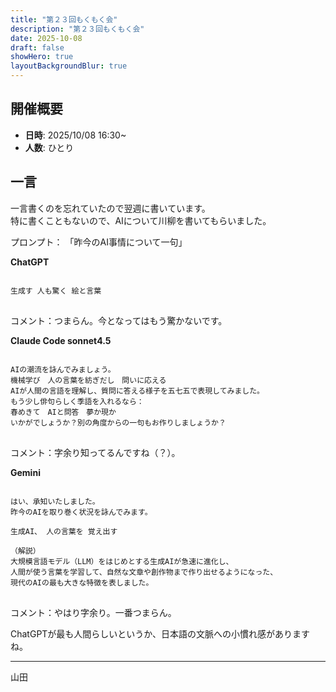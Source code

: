 ```yaml
---
title: "第２３回もくもく会"
description: "第２３回もくもく会"
date: 2025-10-08
draft: false
showHero: true
layoutBackgroundBlur: true 
---
```


## 開催概要

- **日時**: 2025/10/08 16:30~
- **人数**: ひとり

## 一言

一言書くのを忘れていたので翌週に書いています。  
特に書くこともないので、AIについて川柳を書いてもらいました。  

プロンプト： 「昨今のAI事情について一句」

**ChatGPT**  
<pre>
<code>
生成す 人も驚く 絵と言葉
</code>
</pre>

コメント：つまらん。今となってはもう驚かないです。  

**Claude Code sonnet4.5**  
<pre>
<code>
AIの潮流を詠んでみましょう。
機械学び　人の言葉を紡ぎだし　問いに応える
AIが人間の言語を理解し、質問に答える様子を五七五で表現してみました。
もう少し俳句らしく季語を入れるなら：
春めきて　AIと問答　夢か現か
いかがでしょうか？別の角度からの一句もお作りしましょうか？
</code>
</pre>

コメント：字余り知ってるんですね（？）。  

**Gemini**  
<pre>
<code>
はい、承知いたしました。
昨今のAIを取り巻く状況を詠んでみます。

生成AI、 人の言葉を 覚え出す

（解説）
大規模言語モデル（LLM）をはじめとする生成AIが急速に進化し、  
人間が使う言葉を学習して、自然な文章や創作物まで作り出せるようになった、  
現代のAIの最も大きな特徴を表しました。
</code>
</pre>

コメント：やはり字余り。一番つまらん。

ChatGPTが最も人間らしいというか、日本語の文脈への小慣れ感がありますね。  

---
山田

